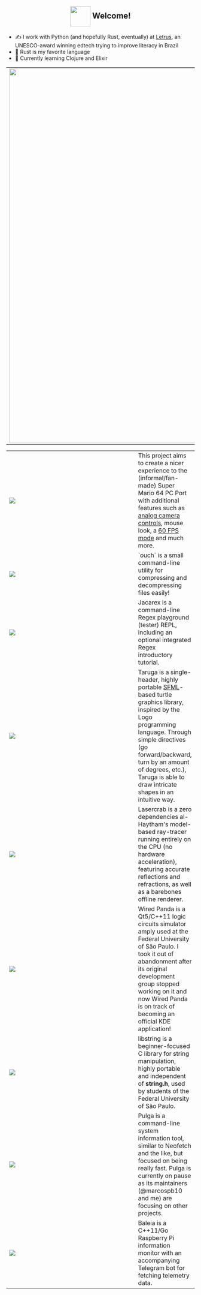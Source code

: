 
<h2 align="center"><img align="center" src="https://64.media.tumblr.com/c9ccc2e473906c84bb0327f152a4f859/tumblr_p5xbgx3Ypi1swlmkqo1_400.png" height="54px" />  Welcome!</h2>


- ✍️ I work with Python (and hopefully Rust, eventually) at [Letrus](https://www.letrus.com.br/), an UNESCO-award winning edtech trying to improve literacy in Brazil
- 🦀 Rust is my favorite language
- 📖 Currently learning Clojure and Elixir

<table>     
  <tr>
    <td><a href="https://github.com/vrmiguel"><img src="https://github-readme-stats.vercel.app/api/top-langs/?username=vrmiguel&layout=compact&langs_count=10&hide=css,m4,c,html,javascript&bg_color=90,5c252d,090300&title_color=fff&text_color=fff" width="1000"/></a></td>
    <td>
      Rust, C, C++ and Python are the languages I am most confortable with.<br><br>I'm really interested in functional programming languages! <br>The ones I'm  learning right now are Haskell, Clojure and Elixir.<br><br>C was excluded from the list to the left.
    </td>
  </tr>
<tr>

<table>
  <tr>
    <td width=430px><a href="https://github.com/sm64pc/sm64ex"><img src="https://github-readme-stats.vercel.app/api/pin/?username=sm64pc&repo=sm64ex&bg_color=90,5c252d,090300&title_color=fff&text_color=fff&theme=dark" /></a></td>
    <td>
      This project aims to create a nicer experience to the (informal/fan-made) Super Mario 64 PC Port with additional features such as <a href="https://github.com/vrmiguel/sm64-analog-camera">analog camera controls</a>, mouse look, a <a href="https://github.com/sm64pc/sm64ex/blob/nightly/enhancements/60fps_ex.patch">60 FPS mode</a> and much more.
    </td>
  </tr>
  
  <tr>
    <td><a href="https://github.com/vrmiguel/ouch"><img src="https://github-readme-stats.vercel.app/api/pin/?username=vrmiguel&repo=ouch&bg_color=90,5c252d,090300&title_color=fff&text_color=fff&theme=dark" /></a></td>
    <td>
        `ouch` is a small command-line utility for compressing and decompressing files easily!
    </td>
  </tr>


  <tr>
    <td><a href="https://github.com/vrmiguel/jacarex"><img src="https://github-readme-stats.vercel.app/api/pin/?username=vrmiguel&repo=jacarex&bg_color=90,5c252d,090300&title_color=fff&text_color=fff&theme=dark" /></a></td>
    <td>
        Jacarex is a command-line Regex playground (tester) REPL, including an optional integrated Regex introductory tutorial.
    </td>
  </tr>

  <tr>
    <td><a href="https://github.com/vrmiguel/taruga"><img src="https://github-readme-stats.vercel.app/api/pin/?username=vrmiguel&repo=taruga&bg_color=90,5c252d,090300&title_color=fff&text_color=fff&theme=dark" /></a></td>
    <td>
        Taruga is a single-header, highly portable <a href="https://www.sfml-dev.org/">SFML</a>-based turtle graphics library, inspired by the Logo programming language. Through simple directives (go forward/backward, turn by an amount of degrees, etc.), Taruga is able to draw intricate shapes in an intuitive way.
    </td>
  </tr>

  <tr>
    <td><a href="https://github.com/vrmiguel/lasercrab"><img src="https://github-readme-stats.vercel.app/api/pin/?username=vrmiguel&repo=lasercrab&bg_color=90,5c252d,090300&title_color=fff&text_color=fff&theme=dark" /></a></td>
    <td>
      Lasercrab is a zero dependencies al-Haytham's model-based ray-tracer running entirely on the CPU (no hardware acceleration), featuring accurate reflections and refractions, as well as a barebones offline renderer.
    </td>
  </tr>

  <tr>
    <td><a href="https://github.com/GIBIS-UNIFESP/wiredpanda"><img src="https://github-readme-stats.vercel.app/api/pin/?username=GIBIS-UNIFESP&repo=wiredpanda&bg_color=90,5c252d,090300&title_color=fff&text_color=fff&theme=dark" /></a></td>
    <td>
      Wired Panda is a Qt5/C++11 logic circuits simulator amply used at the Federal University of São Paulo. I took it out of abandonment after its original development group stopped working on it and now Wired Panda is on track of becoming an official KDE application!
    </td>
  </tr>
  

  <tr>
    <td><a href="https://github.com/carmesim/libstring"><img src="https://github-readme-stats.vercel.app/api/pin/?username=carmesim&repo=libstring&bg_color=90,5c252d,090300&title_color=fff&text_color=fff&theme=dark" /></a></td>
    <td>
      libstring is a beginner-focused C library for string manipulation, highly portable and independent of <b>string.h</b>, used by students of the Federal University of São Paulo.
    </td>
  </tr>
  
  <tr>
    <td><a href="https://github.com/carmesim/pulga"><img src="https://github-readme-stats.vercel.app/api/pin/?username=carmesim&repo=pulga&bg_color=90,5c252d,090300&title_color=fff&text_color=fff&theme=dark" /></a></td>
    <td>
      Pulga is a command-line system information tool, similar to Neofetch and the like, but focused on being really fast. Pulga is currently on pause as its maintainers (@marcospb10 and me) are focusing on other projects.
    </td>
  </tr>

  <tr>
    <td><a href="https://github.com/vrmiguel/baleia"><img src="https://github-readme-stats.vercel.app/api/pin/?username=vrmiguel&repo=baleia&bg_color=90,5c252d,090300&title_color=fff&text_color=fff&theme=dark" /></a></td>
    <td>
      Baleia is a C++11/Go Raspberry Pi information monitor with an accompanying Telegram bot for fetching telemetry data.
    </td>
  </tr>
</table>
